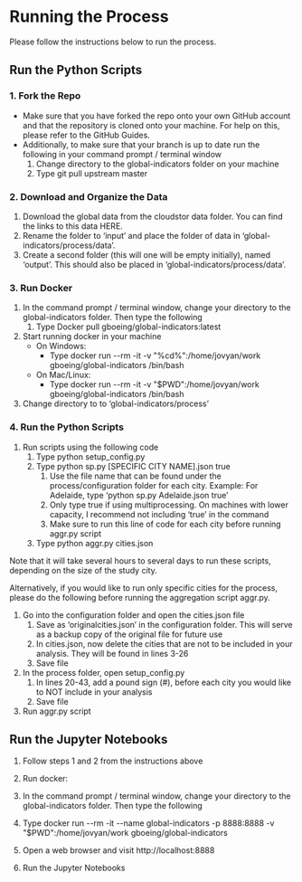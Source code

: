 # Running the Process
Please follow the instructions below to run the process. 

## Run the Python Scripts

### 1. Fork the Repo
- Make sure that you have forked the repo onto your own GitHub account and that the repository is cloned onto your machine. For help on this, please refer to the GitHub Guides. 
- Additionally, to make sure that your branch is up to date run the following in your command prompt / terminal window
    1. Change directory to the global-indicators folder on your machine
    1. Type git pull upstream master

### 2. Download and Organize the Data
1.  Download the global data from the cloudstor data folder. You can find the links to this data HERE.
1.  Rename the folder to ‘input’ and place the folder of data in ‘global-indicators/process/data’. 
1.  Create a second folder (this will one will be empty initially), named ‘output’. This should also be placed in ‘global-indicators/process/data’.

### 3. Run Docker
1.  In the command prompt / terminal window, change your directory to the global-indicators folder. Then type the following
    1.  Type Docker pull gboeing/global-indicators:latest
1.  Start running docker in your machine
    - On Windows:
        - Type docker run --rm -it -v "%cd%":/home/jovyan/work gboeing/global-indicators /bin/bash
    - On Mac/Linux:
        - Type docker run --rm -it -v "$PWD":/home/jovyan/work gboeing/global-indicators /bin/bash
1. Change directory to to ‘global-indicators/process’

### 4. Run the Python Scripts 
1.  Run scripts using the following code
    1.  Type python setup_config.py
    1.  Type python sp.py [SPECIFIC CITY NAME].json true
        1.  Use the file name that can be found under the process/configuration folder for each city. Example: For Adelaide, type ‘python sp.py Adelaide.json true’
        1.  Only type true if using multiprocessing. On machines with lower capacity, I recommend not including ‘true’ in the command
        1.  Make sure to run this line of code for each city before running aggr.py script
    1.  Type python aggr.py cities.json

Note that it will take several hours to several days to run these scripts, depending on the size of the study city. 

Alternatively, if you would like to run only specific cities for the process, please do the following before running the aggregation script aggr.py. 
1.  Go into the configuration folder and open the cities.json file
    1.  Save as ‘originalcities.json’ in the configuration folder. This will serve as a backup copy of the original file for future use
    1.  In cities.json, now delete the cities that are not to be included in your analysis. They will be found in lines 3-26
    1.  Save file
1.  In the process folder, open setup_config.py
    1.  In lines 20-43, add a pound sign (#), before each city you would like to NOT include in your analysis
    1.  Save file
1.  Run aggr.py script

## Run the Jupyter Notebooks

1. Follow steps 1 and 2 from the instructions above

1. Run docker:
  1. In the command prompt / terminal window, change your directory to the global-indicators folder. Then type the following
  1. Type docker run --rm -it --name global-indicators -p 8888:8888 -v "$PWD":/home/jovyan/work gboeing/global-indicators
  1. Open a web browser and visit http://localhost:8888

1. Run the Jupyter Notebooks

